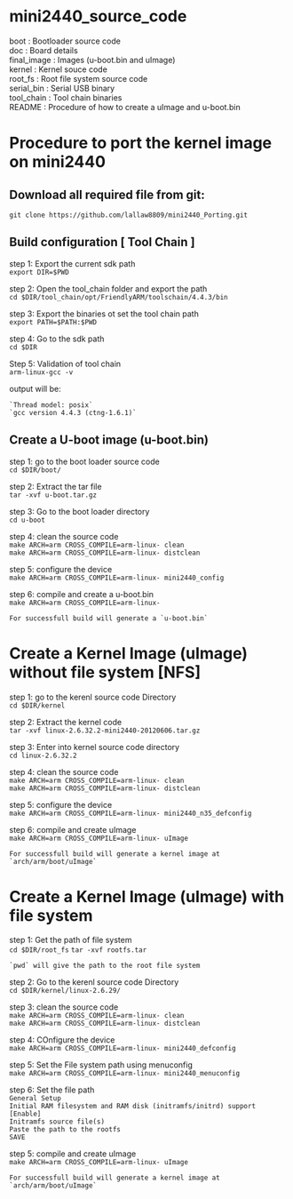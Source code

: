 # mini2440_source_code

boot        : Bootloader source code  
doc         : Board details  
final_image : Images (u-boot.bin and uImage)  
kernel      : Kernel souce code  
root_fs     : Root file system source code  
serial_bin  : Serial USB binary  
tool_chain  : Tool chain binaries  
README      : Procedure of how to create a uImage and u-boot.bin  

# Procedure to port the kernel image on mini2440

## Download all required file from git:
	git clone https://github.com/lallaw8809/mini2440_Porting.git  

## Build configuration [ Tool Chain ]

step 1: Export the current sdk path  
	`export DIR=$PWD`  

step 2: Open the tool_chain folder and export the path  
	`cd $DIR/tool_chain/opt/FriendlyARM/toolschain/4.4.3/bin`  

step 3: Export the binaries ot set the tool chain path  
	`export PATH=$PATH:$PWD`  

step 4: Go to the sdk path  
	`cd $DIR`  

Step 5: Validation of tool chain  
	`arm-linux-gcc -v`  
   
output will be:  

	`Thread model: posix`  
	`gcc version 4.4.3 (ctng-1.6.1)`  

## Create a U-boot image (u-boot.bin)


step 1: go to the boot loader source code  
	`cd $DIR/boot/`  

step 2: Extract the tar file  
	`tar -xvf u-boot.tar.gz`  

step 3: Go to the boot loader directory  
	`cd u-boot`  

step 4: clean the source code  
	`make ARCH=arm CROSS_COMPILE=arm-linux- clean`  
	`make ARCH=arm CROSS_COMPILE=arm-linux- distclean`  

step 5: configure the device  
	`make ARCH=arm CROSS_COMPILE=arm-linux- mini2440_config`  

step 6: compile and create a u-boot.bin  
	`make ARCH=arm CROSS_COMPILE=arm-linux-`  
	
	For successfull build will generate a `u-boot.bin`  


# Create a Kernel Image (uImage) without file system [NFS]

step 1: go to the kerenl source code Directory  
	`cd $DIR/kernel`  

step 2: Extract the kernel code  
	`tar -xvf linux-2.6.32.2-mini2440-20120606.tar.gz`  

step 3: Enter into kernel source code directory  
	`cd linux-2.6.32.2`  

step 4: clean the source code  
	`make ARCH=arm CROSS_COMPILE=arm-linux- clean`  
	`make ARCH=arm CROSS_COMPILE=arm-linux- distclean`  

step 5: configure the device  
	`make ARCH=arm CROSS_COMPILE=arm-linux- mini2440_n35_defconfig`  

step 6: compile and create uImage  
	`make ARCH=arm CROSS_COMPILE=arm-linux- uImage`  

	For successfull build will generate a kernel image at `arch/arm/boot/uImage`  

# Create a Kernel Image (uImage) with file system

step 1: Get the path of file system  
	`cd $DIR/root_fs`
	`tar -xvf rootfs.tar`	

	`pwd` will give the path to the root file system  

step 2: Go to the kerenl source code Directory  
	`cd $DIR/kernel/linux-2.6.29/`  

step 3: clean the source code  
	`make ARCH=arm CROSS_COMPILE=arm-linux- clean`  
	`make ARCH=arm CROSS_COMPILE=arm-linux- distclean`  

step 4: COnfigure the device  
	`make ARCH=arm CROSS_COMPILE=arm-linux- mini2440_defconfig`  

step 5: Set the File system path using menuconfig  
	`make ARCH=arm CROSS_COMPILE=arm-linux- mini2440_menuconfig`  

step 6: Set the file path  
`General Setup`  
`Initial RAM filesystem and RAM disk (initramfs/initrd) support [Enable]`  
`Initramfs source file(s)`  
`Paste the path to the rootfs`  
`SAVE`  

step 5: compile and create uImage  
	`make ARCH=arm CROSS_COMPILE=arm-linux- uImage`  

	For successfull build will generate a kernel image at `arch/arm/boot/uImage`  

